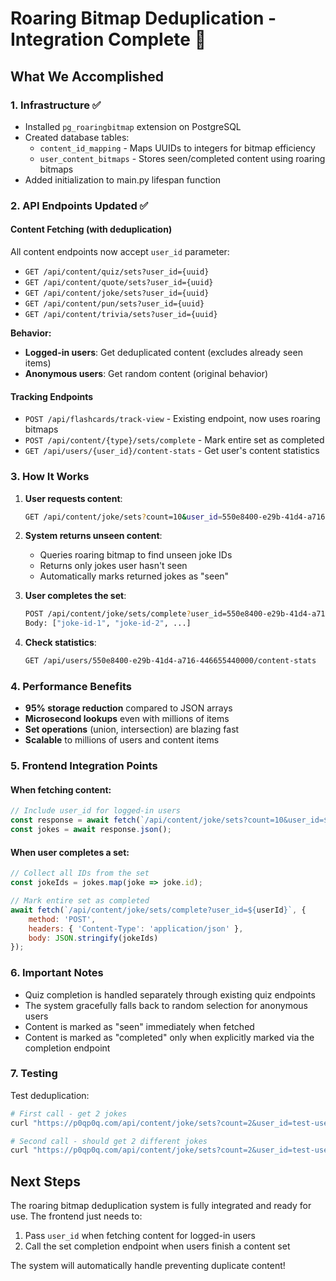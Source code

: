 # Roaring Bitmap Deduplication - Integration Complete 🎉

## What We Accomplished

### 1. Infrastructure ✅
- Installed `pg_roaringbitmap` extension on PostgreSQL
- Created database tables:
  - `content_id_mapping` - Maps UUIDs to integers for bitmap efficiency
  - `user_content_bitmaps` - Stores seen/completed content using roaring bitmaps
- Added initialization to main.py lifespan function

### 2. API Endpoints Updated ✅

#### Content Fetching (with deduplication)
All content endpoints now accept `user_id` parameter:
- `GET /api/content/quiz/sets?user_id={uuid}`
- `GET /api/content/quote/sets?user_id={uuid}`
- `GET /api/content/joke/sets?user_id={uuid}`
- `GET /api/content/pun/sets?user_id={uuid}`
- `GET /api/content/trivia/sets?user_id={uuid}`

**Behavior:**
- **Logged-in users**: Get deduplicated content (excludes already seen items)
- **Anonymous users**: Get random content (original behavior)

#### Tracking Endpoints
- `POST /api/flashcards/track-view` - Existing endpoint, now uses roaring bitmaps
- `POST /api/content/{type}/sets/complete` - Mark entire set as completed
- `GET /api/users/{user_id}/content-stats` - Get user's content statistics

### 3. How It Works

1. **User requests content**:
   ```bash
   GET /api/content/joke/sets?count=10&user_id=550e8400-e29b-41d4-a716-446655440000
   ```

2. **System returns unseen content**:
   - Queries roaring bitmap to find unseen joke IDs
   - Returns only jokes user hasn't seen
   - Automatically marks returned jokes as "seen"

3. **User completes the set**:
   ```bash
   POST /api/content/joke/sets/complete?user_id=550e8400-e29b-41d4-a716-446655440000
   Body: ["joke-id-1", "joke-id-2", ...]
   ```

4. **Check statistics**:
   ```bash
   GET /api/users/550e8400-e29b-41d4-a716-446655440000/content-stats
   ```

### 4. Performance Benefits
- **95% storage reduction** compared to JSON arrays
- **Microsecond lookups** even with millions of items
- **Set operations** (union, intersection) are blazing fast
- **Scalable** to millions of users and content items

### 5. Frontend Integration Points

#### When fetching content:
```javascript
// Include user_id for logged-in users
const response = await fetch(`/api/content/joke/sets?count=10&user_id=${userId}`);
const jokes = await response.json();
```

#### When user completes a set:
```javascript
// Collect all IDs from the set
const jokeIds = jokes.map(joke => joke.id);

// Mark entire set as completed
await fetch(`/api/content/joke/sets/complete?user_id=${userId}`, {
    method: 'POST',
    headers: { 'Content-Type': 'application/json' },
    body: JSON.stringify(jokeIds)
});
```

### 6. Important Notes

- Quiz completion is handled separately through existing quiz endpoints
- The system gracefully falls back to random selection for anonymous users
- Content is marked as "seen" immediately when fetched
- Content is marked as "completed" only when explicitly marked via the completion endpoint

### 7. Testing

Test deduplication:
```bash
# First call - get 2 jokes
curl "https://p0qp0q.com/api/content/joke/sets?count=2&user_id=test-user-123"

# Second call - should get 2 different jokes
curl "https://p0qp0q.com/api/content/joke/sets?count=2&user_id=test-user-123"
```

## Next Steps

The roaring bitmap deduplication system is fully integrated and ready for use. The frontend just needs to:
1. Pass `user_id` when fetching content for logged-in users
2. Call the set completion endpoint when users finish a content set

The system will automatically handle preventing duplicate content!